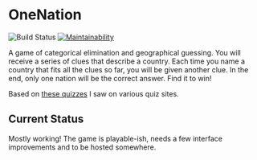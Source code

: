# OneNation
![Build Status](https://travis-ci.com/gsteinLTU/OneNation.svg?branch=master) [![Maintainability](https://api.codeclimate.com/v1/badges/dac3cca3f6ca246c873b/maintainability)](https://codeclimate.com/github/gsteinLTU/OneNation/maintainability)

A game of categorical elimination and geographical guessing. You will receive a series of clues that describe a country. Each time you name a country that fits all the clues so far, you will be given another clue. In the end, only one nation will be the correct answer. Find it to win!

Based on [these quizzes](https://www.jetpunk.com/user-quizzes/176412/category-elimination-countries) I saw on various quiz sites.

## Current Status

Mostly working! The game is playable-ish, needs a few interface improvements and to be hosted somewhere.
